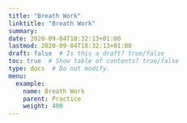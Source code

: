 ```yaml
---
title: "Breath Work"
linktitle: "Breath Work"
summary:
date: 2020-09-04T18:32:13+01:00
lastmod: 2020-09-04T18:32:13+01:00
draft: false  # Is this a draft? true/false
toc: true  # Show table of contents? true/false
type: docs  # Do not modify.
menu:
  example:
    name: Breath Work
    parent: Practice
    weight: 400
---
```

